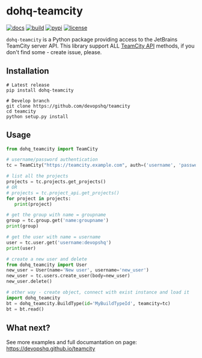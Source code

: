 # dohq-teamcity
[![docs](https://img.shields.io/readthedocs/pip.svg)](https://devopshq.github.io/teamcity/)
[![build](https://travis-ci.org/devopshq/teamcity.svg?branch=master)](https://travis-ci.org/devopshq/teamcity)
[![pypi](https://img.shields.io/pypi/v/dohq-teamcity.svg)](https://pypi.python.org/pypi/dohq-teamcity)
[![license](https://img.shields.io/pypi/l/dohq-teamcity.svg)](https://github.com/devopshq/teamcity/blob/master/LICENSE)

`dohq-teamcity` is a Python package providing access to the JetBrains TeamCity server API. This library support ALL [TeamCity API](https://confluence.jetbrains.com/display/TCD10/REST+API) methods, if you don't find some - create issue, please.

## Installation
```
# Latest release
pip install dohq-teamcity

# Develop branch
git clone https://github.com/devopshq/teamcity
cd teamcity
python setup.py install
```


## Usage

```python
from dohq_teamcity import TeamCity

# username/password authentication
tc = TeamCity("https://teamcity.example.com", auth=('username', 'password'))

# list all the projects
projects = tc.projects.get_projects()
# OR
# projects = tc.project_api.get_projects()
for project in projects:
   print(project)

# get the group with name = groupname
group = tc.group.get('name:groupname')
print(group)

# get the user with name = username
user = tc.user.get('username:devopshq')
print(user)

# create a new user and delete
from dohq_teamcity import User
new_user = User(name='New user', username='new_user')
new_user = tc.users.create_user(body=new_user)
new_user.delete()

# other way - create object, connect with exist instance and load it
import dohq_teamcity
bt = dohq_teamcity.BuildType(id='MyBuildTypeId', teamcity=tc)
bt = bt.read()
```

## What next?
See more examples and full documantation on page: https://devopshq.github.io/teamcity
